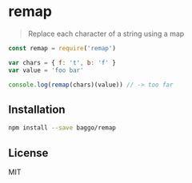 # remap
> Replace each character of a string using a map

```javascript
const remap = require('remap')

var chars = { f: 't', b: 'f' }
var value = 'foo bar'

console.log(remap(chars)(value)) // -> too far
```

## Installation
```sh
npm install --save baggo/remap
```

## License
MIT

